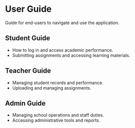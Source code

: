 # User Guide

Guide for end-users to navigate and use the application.

## Student Guide
- How to log in and access academic performance.
- Submitting assignments and accessing learning materials.

## Teacher Guide
- Managing student records and performance.
- Uploading and managing assignments.

## Admin Guide
- Managing school operations and staff duties.
- Accessing administrative tools and reports.
